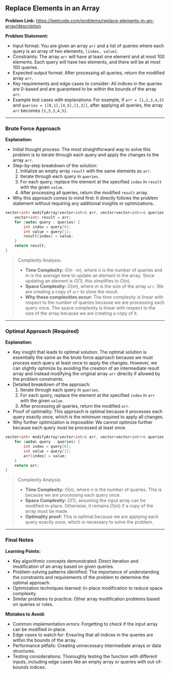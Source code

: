 ## Replace Elements in an Array
**Problem Link:** https://leetcode.com/problems/replace-elements-in-an-array/description

**Problem Statement:**
- Input format: You are given an array `arr` and a list of queries where each query is an array of two elements, `[index, value]`.
- Constraints: The array `arr` will have at least one element and at most 100 elements. Each query will have two elements, and there will be at most 100 queries.
- Expected output format: After processing all queries, return the modified array `arr`.
- Key requirements and edge cases to consider: All indices in the queries are 0-based and are guaranteed to be within the bounds of the array `arr`.
- Example test cases with explanations: For example, if `arr = [1,2,3,4,5]` and `queries = [[0,1],[4,5],[1,3]]`, after applying all queries, the array `arr` becomes `[1,3,3,4,5]`.

---

### Brute Force Approach

**Explanation:**
- Initial thought process: The most straightforward way to solve this problem is to iterate through each query and apply the changes to the array `arr`.
- Step-by-step breakdown of the solution:
  1. Initialize an empty array `result` with the same elements as `arr`.
  2. Iterate through each query in `queries`.
  3. For each query, replace the element at the specified `index` in `result` with the given `value`.
  4. After processing all queries, return the modified `result` array.
- Why this approach comes to mind first: It directly follows the problem statement without requiring any additional insights or optimizations.

```cpp
vector<int> modifyArray(vector<int>& arr, vector<vector<int>>& queries) {
    vector<int> result = arr;
    for (auto& query : queries) {
        int index = query[0];
        int value = query[1];
        result[index] = value;
    }
    return result;
}
```

> Complexity Analysis:
> - **Time Complexity:** $O(n \cdot m)$, where $n$ is the number of queries and $m$ is the average time to update an element in the array. Since updating an element is $O(1)$, this simplifies to $O(n)$.
> - **Space Complexity:** $O(m)$, where $m$ is the size of the array `arr`. We are creating a copy of `arr` to store the result.
> - **Why these complexities occur:** The time complexity is linear with respect to the number of queries because we are processing each query once. The space complexity is linear with respect to the size of the array because we are creating a copy of it.

---

### Optimal Approach (Required)

**Explanation:**
- Key insight that leads to optimal solution: The optimal solution is essentially the same as the brute force approach because we must process each query at least once to apply the changes. However, we can slightly optimize by avoiding the creation of an intermediate result array and instead modifying the original array `arr` directly if allowed by the problem constraints.
- Detailed breakdown of the approach:
  1. Iterate through each query in `queries`.
  2. For each query, replace the element at the specified `index` in `arr` with the given `value`.
  3. After processing all queries, return the modified `arr`.
- Proof of optimality: This approach is optimal because it processes each query exactly once, which is the minimum required to apply all changes.
- Why further optimization is impossible: We cannot optimize further because each query must be processed at least once.

```cpp
vector<int> modifyArray(vector<int>& arr, vector<vector<int>>& queries) {
    for (auto& query : queries) {
        int index = query[0];
        int value = query[1];
        arr[index] = value;
    }
    return arr;
}
```

> Complexity Analysis:
> - **Time Complexity:** $O(n)$, where $n$ is the number of queries. This is because we are processing each query once.
> - **Space Complexity:** $O(1)$, assuming the input array can be modified in-place. Otherwise, it remains $O(m)$ if a copy of the array must be made.
> - **Optimality proof:** This is optimal because we are applying each query exactly once, which is necessary to solve the problem.

---

### Final Notes

**Learning Points:**
- Key algorithmic concepts demonstrated: Direct iteration and modification of an array based on given queries.
- Problem-solving patterns identified: The importance of understanding the constraints and requirements of the problem to determine the optimal approach.
- Optimization techniques learned: In-place modification to reduce space complexity.
- Similar problems to practice: Other array modification problems based on queries or rules.

**Mistakes to Avoid:**
- Common implementation errors: Forgetting to check if the input array can be modified in-place.
- Edge cases to watch for: Ensuring that all indices in the queries are within the bounds of the array.
- Performance pitfalls: Creating unnecessary intermediate arrays or data structures.
- Testing considerations: Thoroughly testing the function with different inputs, including edge cases like an empty array or queries with out-of-bounds indices.